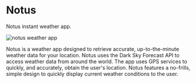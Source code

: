 # Notus
Notus instant weather app.

![notus weather app](https://i.imgur.com/Wy4mklb.png?1)

Notus is a weather app designed to retrieve accurate, up-to-the-minute weather data for your location. Notus uses the Dark Sky Forecast API
to access weather data from around the world. The app uses GPS services to quickly, and accurately, obtain the user's location. Notus
features a no-frills, simple design to quickly display current weather conditions to the user.
